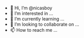 - 👋 Hi, I’m @nicasboy
- 👀 I’m interested in ...
- 🌱 I’m currently learning ...
- 💞️ I’m looking to collaborate on ...
- 📫 How to reach me ...

<!---
nicasboy/nicasboy is a ✨ special ✨ repository because its `README.md` (this file) appears on your GitHub profile.
You can click the Preview link to take a look at your changes.
--->
